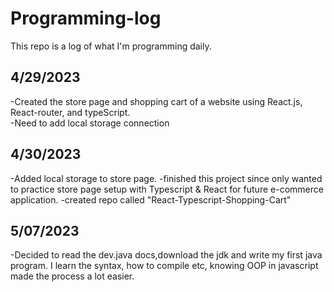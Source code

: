 # Programming-log
This repo is a log of what I'm programming daily. 

## 4/29/2023
-Created the store page and shopping cart of a website using React.js, React-router, and typeScript.  
-Need to add local storage connection 
## 4/30/2023
-Added local storage to store page. 
-finished this project since only wanted to practice store page setup with Typescript & React for future e-commerce application.
-created repo called "React-Typescript-Shopping-Cart"

## 5/07/2023
 -Decided to read the dev.java docs,download the jdk and write my first java program. I learn the syntax, how to compile etc, knowing OOP in javascript made the process a lot easier. 
